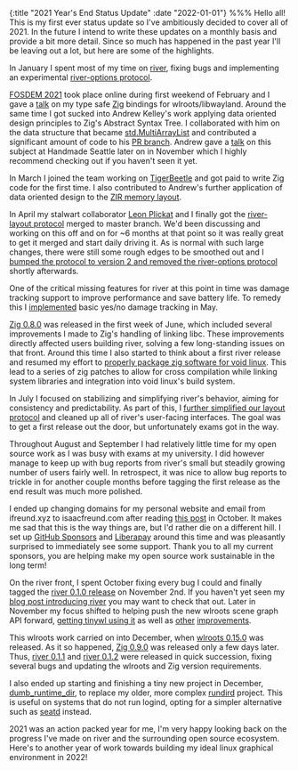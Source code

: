 {:title "2021 Year's End Status Update"
 :date "2022-01-01"}
%%%
Hello all!
This is my first ever status update so I've ambitiously decided to cover all of 2021.
In the future I intend to write these updates on a monthly basis and provide a bit more detail.
Since so much has happened in the past year I'll be leaving out a lot, but here are some of the highlights.

In January I spent most of my time on [river](https://github.com/riverwm/river),
fixing bugs and implementing an experimental [river-options protocol](https://github.com/riverwm/river/pull/202).

[FOSDEM 2021](https://archive.fosdem.org/2021/) took place online during first weekend of February and
I gave a [talk](https://archive.fosdem.org/2021/schedule/event/zig_wayland/) on my type safe [Zig](https://ziglang.org) bindings for wlroots/libwayland.
Around the same time I got sucked into Andrew Kelley's work applying data oriented design principles to Zig's Abstract Syntax Tree.
I collaborated with him on the data structure that became [std.MultiArrayList](https://zig.news/kristoff/struct-of-arrays-soa-in-zig-easy-in-userland-40m0)
and contributed a significant amount of code to his [PR branch](https://github.com/ziglang/zig/pull/7920).
Andrew gave a [talk](https://media.handmade-seattle.com/practical-data-oriented-design/) on this subject at Handmade Seattle later on in November which I highly recommend checking out if you haven't seen it yet.

In March I joined the team working on [TigerBeetle](https://www.tigerbeetle.com) and got paid to write Zig code for the first time.
I also contributed to Andrew's further application of data oriented design to the [ZIR memory layout](https://github.com/ziglang/zig/pull/8266).

In April my stalwart collaborator [Leon Plickat](https://leon_plickat.srht.site) and I finally got the [river-layout protocol](https://github.com/riverwm/river/pull/112) merged to master branch.
We'd been discussing and working on this off and on for ~6 months at that point so it was really great to get it merged and start daily driving it.
As is normal with such large changes, there were still some rough edges to be smoothed out and I [bumped the protocol to version 2 and removed the river-options protocol](https://github.com/riverwm/river/pull/274) shortly afterwards.

One of the critical missing features for river at this point in time was damage tracking support to improve performance and save battery life.
To remedy this I [implemented](https://github.com/riverwm/river/pull/296) basic yes/no damage tracking in May.

[Zig 0.8.0](https://ziglang.org/download/0.8.0/release-notes.html) was released in the first week of June, which included several improvements I made to Zig's handling of linking libc.
These improvements directly affected users building river, solving a few long-standing issues on that front.
Around this time I also started to think about a first river release and resumed my effort to [properly package zig software for void linux](https://github.com/void-linux/void-packages/pull/29288).
This lead to a series of zig patches to allow for cross compilation while linking system libraries and integration into void linux's build system.

In July I focused on stabilizing and simplifying river's behavior, aiming for consistency and predictability.
As part of this, I [further simplified our layout protocol](https://github.com/riverwm/river/pull/359) and cleaned up all of river's user-facing interfaces.
The goal was to get a first release out the door, but unfortunately exams got in the way.

Throughout August and September I had relatively little time for my open source work as I was busy with exams at my university.
I did however manage to keep up with bug reports from river's small but steadily growing number of users fairly well.
In retrospect, it was nice to allow bug reports to trickle in for another couple months before tagging the first release as the end result was much more polished.

I ended up changing domains for my personal website and email from ifreund.xyz to isaacfreund.com after reading [this post](https://www.spotvirtual.com/blog/the-perils-of-an-xyz-domain/) in October.
It makes me sad that this is the way things are, but I'd rather die on a different hill.
I set up [GitHub Sponsors](https://github.com/sponsors/ifreund) and [Liberapay](https://liberapay.com/ifreund) around this time and was pleasantly surprised to immediately see some support.
Thank you to all my current sponsors, you are helping make my open source work sustainable in the long term!

On the river front, I spent October fixing every bug I could and finally tagged the [river 0.1.0 release](https://github.com/riverwm/river/releases/tag/v0.1.0) on November 2nd.
If you haven't yet seen my [blog post introducing river](https://isaacfreund.com/blog/river-intro) you may want to check that out.
Later in November my focus shifted to helping push the new wlroots scene graph API forward, [getting tinywl using it](https://gitlab.freedesktop.org/wlroots/wlroots/-/merge_requests/3250)
as well as [other](https://gitlab.freedesktop.org/wlroots/wlroots/-/merge_requests/3398) [improvements](https://gitlab.freedesktop.org/wlroots/wlroots/-/merge_requests/3403).

This wlroots work carried on into December, when [wlroots 0.15.0](https://gitlab.freedesktop.org/wlroots/wlroots/-/releases/0.15.0) was released.
As it so happened, [Zig 0.9.0](https://ziglang.org/download/0.9.0/release-notes.html) was released only a few days later.
Thus, [river 0.1.1](https://github.com/riverwm/river/releases/tag/v0.1.1) and [river 0.1.2](https://github.com/riverwm/river/releases/tag/v0.1.2) were released in quick succession,
fixing several bugs and updating the wlroots and Zig version requirements.

I also ended up starting and finishing a tiny new project in December, [dumb_runtime_dir](https://github.com/ifreund/dumb_runtime_dir),
to replace my older, more complex [rundird](https://github.com/ifreund/rundird) project.
This is useful on systems that do not run logind, opting for a simpler alternative such as [seatd](https://sr.ht/~kennylevinsen/seatd) instead.

2021 was an action packed year for me, I'm very happy looking back on the progress I've made on river and the surrounding open source ecosystem.
Here's to another year of work towards building my ideal linux graphical environment in 2022!
